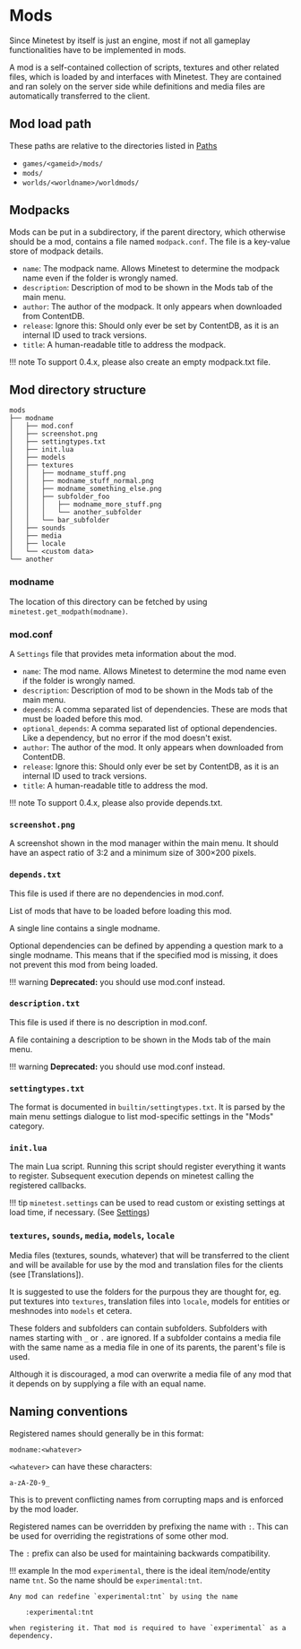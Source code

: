 # Mods
Since Minetest by itself is just an engine, most if not all gameplay functionalities have to be implemented in mods.

A mod is a self-contained collection of scripts, textures and other related files, which is loaded by and interfaces with Minetest. They are contained and ran solely on the server side while definitions and media files are automatically transferred to the client.

## Mod load path
These paths are relative to the directories listed in [Paths](paths.md)

* `games/<gameid>/mods/`
* `mods/`
* `worlds/<worldname>/worldmods/`

## Modpacks
Mods can be put in a subdirectory, if the parent directory, which otherwise should be a mod, contains a file named `modpack.conf`. The file is a key-value store of modpack details.

* `name`: The modpack name. Allows Minetest to determine the modpack name even if the folder is wrongly named.
* `description`: Description of mod to be shown in the Mods tab of the main menu.
* `author`: The author of the modpack. It only appears when downloaded from ContentDB.
* `release`: Ignore this: Should only ever be set by ContentDB, as it is an internal ID used to track versions.
* `title`: A human-readable title to address the modpack.

!!! note
    To support 0.4.x, please also create an empty modpack.txt file.

## Mod directory structure
```
mods
├── modname
│   ├── mod.conf
│   ├── screenshot.png
│   ├── settingtypes.txt
│   ├── init.lua
│   ├── models
│   ├── textures
│   │   ├── modname_stuff.png
│   │   ├── modname_stuff_normal.png
│   │   ├── modname_something_else.png
│   │   ├── subfolder_foo
│   │   │   ├── modname_more_stuff.png
│   │   │   └── another_subfolder
│   │   └── bar_subfolder
│   ├── sounds
│   ├── media
│   ├── locale
│   └── <custom data>
└── another
```

### modname
The location of this directory can be fetched by using `minetest.get_modpath(modname)`.

### mod.conf
A `Settings` file that provides meta information about the mod.

* `name`: The mod name. Allows Minetest to determine the mod name even if the folder is wrongly named.
* `description`: Description of mod to be shown in the Mods tab of the main menu.
* `depends`: A comma separated list of dependencies. These are mods that must be loaded before this mod.
* `optional_depends`: A comma separated list of optional dependencies. Like a dependency, but no error if the mod doesn't exist.
* `author`: The author of the mod. It only appears when downloaded from ContentDB.
* `release`: Ignore this: Should only ever be set by ContentDB, as it is an internal ID used to track versions.
* `title`: A human-readable title to address the mod.

!!! note
    To support 0.4.x, please also provide depends.txt.

### `screenshot.png`
A screenshot shown in the mod manager within the main menu. It should have an aspect ratio of 3:2 and a minimum size of 300×200 pixels.

### `depends.txt`
This file is used if there are no dependencies in mod.conf.

List of mods that have to be loaded before loading this mod.

A single line contains a single modname.

Optional dependencies can be defined by appending a question mark to a single modname. This means that if the specified mod is missing, it does not prevent this mod from being loaded.

!!! warning
    **Deprecated:** you should use mod.conf instead.

### `description.txt`
This file is used if there is no description in mod.conf.

A file containing a description to be shown in the Mods tab of the main menu.

!!! warning
    **Deprecated:** you should use mod.conf instead.

### `settingtypes.txt`
The format is documented in `builtin/settingtypes.txt`. It is parsed by the main menu settings dialogue to list mod-specific settings in the "Mods" category.

### `init.lua`
The main Lua script. Running this script should register everything it wants to register. Subsequent execution depends on minetest calling the registered callbacks.

!!! tip
    `minetest.settings` can be used to read custom or existing settings at load time, if necessary. (See [Settings](Lua%20API/settings.md))

### `textures`, `sounds`, `media`, `models`, `locale`
Media files (textures, sounds, whatever) that will be transferred to the client and will be available for use by the mod and translation files for the clients (see [Translations]).

It is suggested to use the folders for the purpous they are thought for, eg. put textures into `textures`, translation files into `locale`, models for entities or meshnodes into `models` et cetera.

These folders and subfolders can contain subfolders. Subfolders with names starting with `_` or `.` are ignored. If a subfolder contains a media file with the same name as a media file in one of its parents, the parent's file is used.

Although it is discouraged, a mod can overwrite a media file of any mod that it depends on by supplying a file with an equal name.

## Naming conventions
Registered names should generally be in this format:

    modname:<whatever>

`<whatever>` can have these characters:

    a-zA-Z0-9_

This is to prevent conflicting names from corrupting maps and is enforced by the mod loader.

Registered names can be overridden by prefixing the name with `:`. This can be used for overriding the registrations of some other mod.

The `:` prefix can also be used for maintaining backwards compatibility.

!!! example
    In the mod `experimental`, there is the ideal item/node/entity name `tnt`. So the name should be `experimental:tnt`.

    Any mod can redefine `experimental:tnt` by using the name

        :experimental:tnt

    when registering it. That mod is required to have `experimental` as a dependency.
